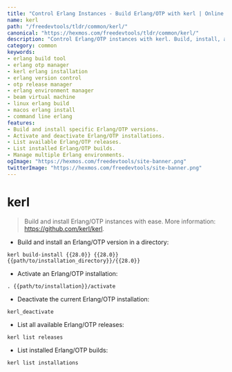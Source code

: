 ```yaml
---
title: "Control Erlang Instances - Build Erlang/OTP with kerl | Online Free DevTools by Hexmos"
name: kerl
path: "/freedevtools/tldr/common/kerl/"
canonical: "https://hexmos.com/freedevtools/tldr/common/kerl/"
description: "Control Erlang/OTP instances with kerl. Build, install, and manage multiple Erlang environments effortlessly. Free online tool, no registration required."
category: common
keywords:
- erlang build tool
- erlang otp manager
- kerl erlang installation
- erlang version control
- otp release manager
- erlang environment manager
- beam virtual machine
- linux erlang build
- macos erlang install
- command line erlang
features:
- Build and install specific Erlang/OTP versions.
- Activate and deactivate Erlang/OTP installations.
- List available Erlang/OTP releases.
- List installed Erlang/OTP builds.
- Manage multiple Erlang environments.
ogImage: "https://hexmos.com/freedevtools/site-banner.png"
twitterImage: "https://hexmos.com/freedevtools/site-banner.png"
---
```


# kerl

> Build and install Erlang/OTP instances with ease.
> More information: <https://github.com/kerl/kerl>.

- Build and install an Erlang/OTP version in a directory:

`kerl build-install {{28.0}} {{28.0}} {{path/to/installation_directory}}/{{28.0}}`

- Activate an Erlang/OTP installation:

`. {{path/to/installation}}/activate`

- Deactivate the current Erlang/OTP installation:

`kerl_deactivate`

- List all available Erlang/OTP releases:

`kerl list releases`

- List installed Erlang/OTP builds:

`kerl list installations`
